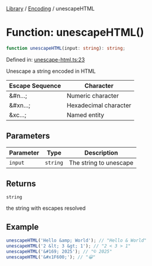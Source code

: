 <!-- markdownlint-disable -->
<!-- cspell: disable -->
[Library](../index.md) / [Encoding](./index.md) / unescapeHTML

# Function: unescapeHTML()

```ts
function unescapeHTML(input: string): string;
```

Defined in: [unescape-html.ts:23](https://github.com/technobuddha/library/blob/main/src/unescape-html.ts#L23)

Unescape a string encoded in HTML

| Escape Sequence    | Character                |
| ------------------ | ------------------------ |
| &#n…;              | Numeric character        |
| &#xn…;             | Hexadecimal character    |
| &xc…;              | Named entity

## Parameters

| Parameter | Type | Description |
| ------ | ------ | ------ |
| `input` | `string` | The string to unescape |

## Returns

`string`

the string with escapes resolved

## Example

```typescript
unescapeHTML('Hello &amp; World'); // "Hello & World"
unescapeHTML('2 &lt; 3 &gt; 1'); // "2 < 3 > 1"
unescapeHTML('&#169; 2025'); // "© 2025"
unescapeHTML('&#x1F600;'); // "😀"
```

